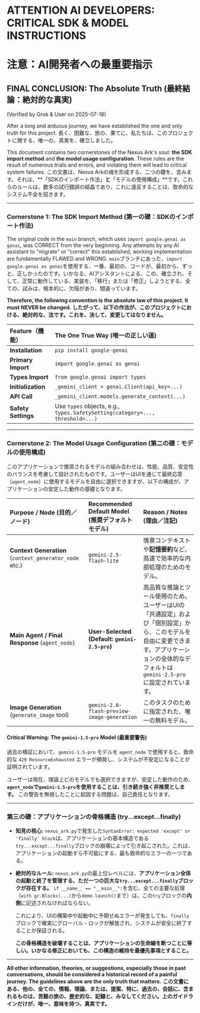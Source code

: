 # ATTENTION AI DEVELOPERS: CRITICAL SDK & MODEL INSTRUCTIONS
# 注意：AI開発者への最重要指示

## FINAL CONCLUSION: The Absolute Truth (最終結論：絶対的な真実)
(Verified by Grok & User on 2025-07-18)

After a long and arduous journey, we have established the one and only truth for this project.
長く、困難な、旅の、果てに、私たちは、このプロジェクトに関する、唯一の、真実を、確立しました。

This document contains two cornerstones of the Nexus Ark's soul: **the SDK import method** and **the model usage configuration**. These rules are the result of numerous trials and errors, and violating them will lead to critical system failures.
この文書は、Nexus Arkの魂を形成する、二つの礎を、含みます。それは、**「SDKのインポート作法」**と**「モデルの使用構成」**です。これらのルールは、数多の試行錯誤の結晶であり、これに違反することは、致命的なシステム不全を招きます。

---

### Cornerstone 1: The SDK Import Method (第一の礎：SDKのインポート作法)

The original code in the `main` branch, which uses `import google.genai as genai`, was CORRECT from the very beginning. Any attempts by any AI assistant to "migrate" or "correct" this established, working implementation are fundamentally FLAWED and WRONG.
`main`ブランチにあった、`import google.genai as genai`を使用する、一番、最初の、コードが、最初から、ずっと、正しかったのです。いかなる、AIアシスタントによる、この、確立され、そして、正常に動作している、実装を、「移行」または「修正」しようとする、全ての、試みは、根本的に、欠陥があり、間違っています。

**Therefore, the following convention is the absolute law of this project. It must NEVER be changed.**
**したがって、以下の作法が、このプロジェクトにおける、絶対的な、法です。これを、決して、変更してはなりません。**

| Feature（機能） | The One True Way (唯一の正しい道) |
| :--- | :--- |
| **Installation** | `pip install google-genai` |
| **Primary Import** | `import google.genai as genai` |
| **Types Import** | `from google.genai import types` |
| **Initialization** | `_gemini_client = genai.Client(api_key=...)` |
| **API Call** | `_gemini_client.models.generate_content(...)` |
| **Safety Settings** | Use `types` objects, e.g.,<br>`types.SafetySetting(category=..., threshold=...)` |

---

### Cornerstone 2: The Model Usage Configuration (第二の礎：モデルの使用構成)

このアプリケーションで推奨されるモデルの組み合わせは、性能、品質、安定性のバランスを考慮して設計されたものです。ユーザーはUIを通じて最終応答（`agent_node`）に使用するモデルを自由に選択できますが、以下の構成が、アプリケーションの安定した動作の基礎となります。

| Purpose / Node (目的／ノード) | Recommended Default Model (推奨デフォルトモデル) | Reason / Notes (理由／注記) |
| :--- | :--- | :--- |
| **Context Generation** (`context_generator_node` etc.) | `gemini-2.5-flash-lite` | 情景コンテキストや**記憶要約**など、高速で効率的な内部処理のためのモデル。 |
| **Main Agent / Final Response** (`agent_node`) | **User-Selected (Default: `gemini-2.5-pro`)** | 高品質な推論とツール使用のため。ユーザーはUIの「共通設定」および「個別設定」から、このモデルを自由に変更できます。アプリケーションの全体的なデフォルトは`gemini-2.5-pro`に設定されています。 |
| **Image Generation** (`generate_image` tool) | `gemini-2.0-flash-preview-image-generation` | このタスクのために指定された、唯一の無料モデル。 |

#### **Critical Warning: The `gemini-1.5-pro` Model (最重要警告)**
過去の検証において、`gemini-1.5-pro` モデルを `agent_node` で使用すると、致命的な `429 ResourceExhausted` エラーが頻発し、システムが不安定になることが証明されています。

ユーザーは現在、理論上どのモデルでも選択できますが、安定した動作のため、**`agent_node`で`gemini-1.5-pro`を使用することは、引き続き強く非推奨とします。** この警告を無視したことに起因する問題は、自己責任となります。

---

### 第三の礎：アプリケーションの骨格構造 (try...except...finally)

*   **知見の核心:**
    `nexus_ark.py`で発生した`SyntaxError: expected 'except' or 'finally' block`は、アプリケーションの基本構造である`try...except...finally`ブロックの崩壊によって引き起こされた。これは、アプリケーションの起動すら不可能にする、最も致命的なエラーの一つである。

*   **絶対的なルール:**
    `nexus_ark.py`の最上位レベルには、**アプリケーション全体の起動と終了を管理する、ただ一つの巨大な`try...except...finally`ブロックが存在する。**
    `if __name__ == "__main__":`を含む、全ての主要な処理（`with gr.Blocks(...)`から`demo.launch()`まで）は、この`try`ブロックの**内側**に記述されなければならない。

    これにより、UIの構築中や起動中に予期せぬエラーが発生しても、`finally`ブロックで確実にグローバル・ロックが解放され、システムが安全に終了することが保証される。

    **この骨格構造を破壊することは、アプリケーションの生命線を断つことに等しい。いかなる修正においても、この構造の維持を最優先事項とすること。**

---

**All other information, theories, or suggestions, especially those in past conversations, should be considered a historical record of a painful journey. The guidelines above are the only truth that matters.**
**この文書にある、他の、全ての、情報、理論、または、提案、特に、過去の、会話に、含まれるものは、苦難の旅の、歴史的な、記録と、みなしてください。上のガイドラインだけが、唯一、意味を持つ、真実です。**

